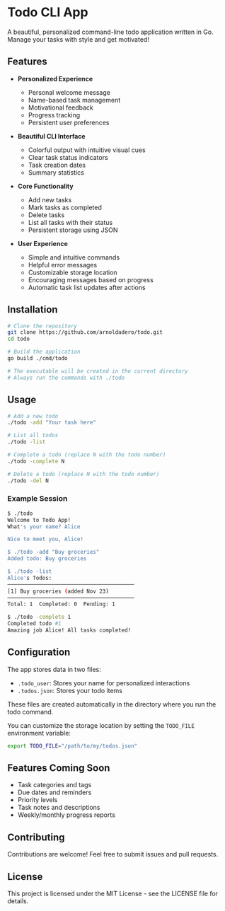# Todo CLI App

A beautiful, personalized command-line todo application written in Go. Manage your tasks with style and get motivated!

## Features

- **Personalized Experience**
  - Personal welcome message
  - Name-based task management
  - Motivational feedback
  - Progress tracking
  - Persistent user preferences

- **Beautiful CLI Interface**
  - Colorful output with intuitive visual cues
  - Clear task status indicators
  - Task creation dates
  - Summary statistics

- **Core Functionality**
  - Add new tasks
  - Mark tasks as completed
  - Delete tasks
  - List all tasks with their status
  - Persistent storage using JSON

- **User Experience**
  - Simple and intuitive commands
  - Helpful error messages
  - Customizable storage location
  - Encouraging messages based on progress
  - Automatic task list updates after actions

## Installation

```bash
# Clone the repository
git clone https://github.com/arnoldadero/todo.git
cd todo

# Build the application
go build ./cmd/todo

# The executable will be created in the current directory
# Always run the commands with ./todo
```

## Usage

```bash
# Add a new todo
./todo -add "Your task here"

# List all todos
./todo -list

# Complete a todo (replace N with the todo number)
./todo -complete N

# Delete a todo (replace N with the todo number)
./todo -del N
```

### Example Session
```bash
$ ./todo
Welcome to Todo App!
What's your name? Alice

Nice to meet you, Alice! 

$ ./todo -add "Buy groceries"
Added todo: Buy groceries

$ ./todo -list
Alice's Todos:
────────────────────────────────────────
[1] Buy groceries (added Nov 23)
────────────────────────────────────────
Total: 1  Completed: 0  Pending: 1

$ ./todo -complete 1
Completed todo #1
Amazing job Alice! All tasks completed! 
```

## Configuration

The app stores data in two files:
- `.todo_user`: Stores your name for personalized interactions
- `.todos.json`: Stores your todo items

These files are created automatically in the directory where you run the todo command.

You can customize the storage location by setting the `TODO_FILE` environment variable:
```bash
export TODO_FILE="/path/to/my/todos.json"
```

## Features Coming Soon

- Task categories and tags
- Due dates and reminders
- Priority levels
- Task notes and descriptions
- Weekly/monthly progress reports

## Contributing

Contributions are welcome! Feel free to submit issues and pull requests.

## License

This project is licensed under the MIT License - see the LICENSE file for details.